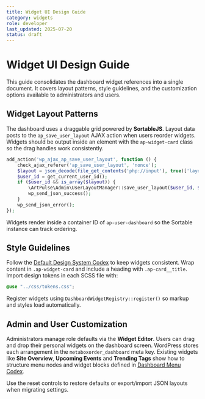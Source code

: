 ```yaml
---
title: Widget UI Design Guide
category: widgets
role: developer
last_updated: 2025-07-20
status: draft
---
```


# Widget UI Design Guide

This guide consolidates the dashboard widget references into a single document. It covers
layout patterns, style guidelines, and the customization options available to administrators
and users.

## Widget Layout Patterns

The dashboard uses a draggable grid powered by **SortableJS**. Layout data posts to the
`ap_save_user_layout` AJAX action when users reorder widgets. Widgets should be output inside
an element with the `ap-widget-card` class so the drag handles work consistently.

```php
add_action('wp_ajax_ap_save_user_layout', function () {
    check_ajax_referer('ap_save_user_layout', 'nonce');
    $layout = json_decode(file_get_contents('php://input'), true)['layout'] ?? [];
    $user_id = get_current_user_id();
    if ($user_id && is_array($layout)) {
        \ArtPulse\Admin\UserLayoutManager::save_user_layout($user_id, $layout);
        wp_send_json_success();
    }
    wp_send_json_error();
});
```

Widgets render inside a container ID of `ap-user-dashboard` so the Sortable instance can
track ordering.

## Style Guidelines

Follow the [Default Design System Codex](../default-design-system-codex.md) to keep widgets
consistent. Wrap content in `.ap-widget-card` and include a heading with `.ap-card__title`.
Import design tokens in each SCSS file with:

```scss
@use "../css/tokens.css";
```

Register widgets using `DashboardWidgetRegistry::register()` so markup and styles load
automatically.

## Admin and User Customization

Administrators manage role defaults via the **Widget Editor**. Users can drag and drop their
personal widgets on the dashboard screen. WordPress stores each arrangement in the
`metaboxorder_dashboard` meta key. Existing widgets like **Site Overview**, **Upcoming Events**
and **Trending Tags** show how to structure menu nodes and widget blocks defined in
[Dashboard Menu Codex](../dashboard-menu-codex.md).

Use the reset controls to restore defaults or export/import JSON layouts when migrating
settings.
